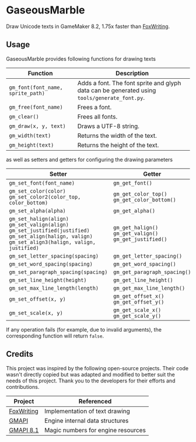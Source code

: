 ﻿# GaseousMarble

Draw Unicode texts in GameMaker 8.2, 1.75x faster than [FoxWriting](https://github.com/Noisyfox/FoxWriting).

## Usage

GaseousMarble provides following functions for drawing texts

| **Function** | **Description** |
| -- | -- |
| `gm_font(font_name, sprite_path)` | Adds a font. The font sprite and glyph data can be generated using `tools/generate_font.py`. |
| `gm_free(font_name)` | Frees a font. |
| `gm_clear()` | Frees all fonts. |
| `gm_draw(x, y, text)` | Draws a UTF-8 string. |
| `gm_width(text)` | Returns the width of the text. |
| `gm_height(text)` | Returns the height of the text. |

as well as setters and getters for configuring the drawing parameters

| **Setter** | **Getter** |
| -- | -- |
| `gm_set_font(font_name)` | `gm_get_font()` |
| `gm_set_color(color)`<br>`gm_set_color2(color_top, color_bottom)` | `gm_get_color_top()`<br>`gm_get_color_bottom()` |
| `gm_set_alpha(alpha)` | `gm_get_alpha()` |
| `gm_set_halign(align)`<br>`gm_set_valign(align)`<br>`gm_set_justified(justified)`<br>`gm_set_align(halign, valign)`<br>`gm_set_align3(halign, valign, justified)` | `gm_get_halign()`<br>`gm_get_valign()`<br>`gm_get_justified()` |
| `gm_set_letter_spacing(spacing)` | `gm_get_letter_spacing()` |
| `gm_set_word_spacing(spacing)` | `gm_get_word_spacing()` |
| `gm_set_paragraph_spacing(spacing)` | `gm_get_paragraph_spacing()` |
| `gm_set_line_height(height)` | `gm_get_line_height()` |
| `gm_set_max_line_length(length)` | `gm_get_max_line_length()` |
| `gm_set_offset(x, y)`| `gm_get_offset_x()`<br>`gm_get_offset_y()` |
| `gm_set_scale(x, y)` | `gm_get_scale_x()`<br>`gm_get_scale_y()` |

If any operation fails (for example, due to invalid arguments), the corresponding function will return `false`.

## Credits

This project was inspired by the following open-source projects. Their code wasn't directly copied but was adapted and modified to better suit the needs of this project. Thank you to the developers for their efforts and contributions.

| **Project** | **Referenced** |
| -- | -- |
| [FoxWriting](https://github.com/Noisyfox/FoxWriting) | Implementation of text drawing |
| [GMAPI](https://github.com/snakedeveloper/gmapi) | Engine internal data structures |
| [GMAPI 8.1](https://github.com/gm-archive/gmapi-8.1) | Magic numbers for engine resources |
